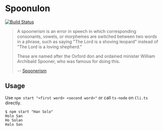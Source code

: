 # Spoonulon

[![Build Status](https://travis-ci.org/horhof/Spoonulon.svg?branch=master)](https://travis-ci.org/horhof/Spoonulon)

>  A spoonerism is an error in speech in which corresponding consonants, vowels, or morphemes are switched between two words in a phrase, such as saying "The Lord is a shoving leopard" instead of "The Lord is a loving shepherd." 
>
> These are named after the Oxford don and ordained minister William Archibald Spooner, who was famous for doing this.
>
> -- [Spoonerism](https://en.wikipedia.org/wiki/Spoonerism)

## Usage

Use `npm start "<first word> <second word>"` or call `ts-node` on `Cli.ts` directly.

```shell
$ npm start "Han Solo"
Holo San
Ho Solan
Halo Son
```
